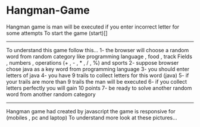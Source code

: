 # Hangman-Game
Hangman game is man will be executed if you enter incorrect letter for some attempts
To start the game (start)[]
<hr>
To understand this game follow this...
1- the browser will choose a random word from random category like programming language , food , track Fields , numbers , operations (+ , - , * , / , %) and sports
2- suppose browser chose java as a key word from programming language
3- you should enter letters of java
4- you have 9 trails to collect letters for this word (java)
5- if your trails are more than 9 trails the man will be executed
6- if you collect letters perfectly you will gain 10 points
7- be ready to solve another random word from another random category
<hr>
Hangman game had created by javascript
the game is responsive for (mobiles , pc and laptop)
To understand more look at these pictures...
<img src="">
